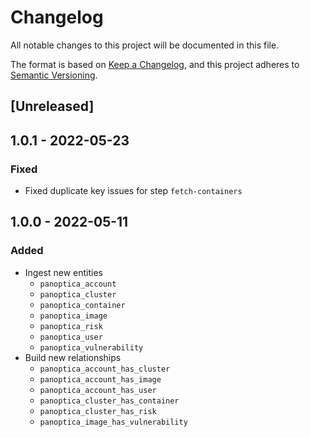 # Changelog

All notable changes to this project will be documented in this file.

The format is based on [Keep a Changelog](https://keepachangelog.com/en/1.0.0/),
and this project adheres to
[Semantic Versioning](https://semver.org/spec/v2.0.0.html).

## [Unreleased]

## 1.0.1 - 2022-05-23

### Fixed

- Fixed duplicate key issues for step `fetch-containers`

## 1.0.0 - 2022-05-11

### Added

- Ingest new entities
  - `panoptica_account`
  - `panoptica_cluster`
  - `panoptica_container`
  - `panoptica_image`
  - `panoptica_risk`
  - `panoptica_user`
  - `panoptica_vulnerability`
- Build new relationships
  - `panoptica_account_has_cluster`
  - `panoptica_account_has_image`
  - `panoptica_account_has_user`
  - `panoptica_cluster_has_container`
  - `panoptica_cluster_has_risk`
  - `panoptica_image_has_vulnerability`
